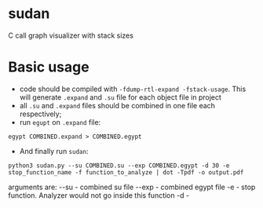 # sudan
C call graph visualizer with stack sizes

# Basic usage

* code should be compiled with `-fdump-rtl-expand -fstack-usage`. This will generate `.expand` and `.su` file for each object file in project
* all `.su` and `.expand` files should be combined in one file each respectively;
* run `egupt` on `.expand` file:
```
egypt COMBINED.expand > COMBINED.egypt
```
* And finally run `sudan`:
```
python3 sudan.py --su COMBINED.su --exp COMBINED.egypt -d 30 -e stop_function_name -f function_to_analyze | dot -Tpdf -o output.pdf
```
arguments are:
--su - combined su file
--exp - combined egypt file
-e - stop function. Analyzer would not go inside this function
-d - 
